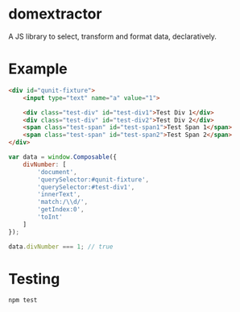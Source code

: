 # domextractor
A JS library to select, transform and format data, declaratively.

# Example
```html
<div id="qunit-fixture">
    <input type="text" name="a" value="1">

    <div class="test-div" id="test-div1">Test Div 1</div>
    <div class="test-div" id="test-div2">Test Div 2</div>
    <span class="test-span" id="test-span1">Test Span 1</span>
    <span class="test-span" id="test-span2">Test Span 2</span>
</div>
```

```js
var data = window.Composable({
    divNumber: [
        'document',
        'querySelector:#qunit-fixture',
        'querySelector:#test-div1',
        'innerText',
        'match:/\\d/',
        'getIndex:0',
        'toInt'
    ]
});

data.divNumber === 1; // true
```

# Testing
```bash
npm test
```
